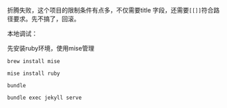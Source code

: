折腾失败，这个项目的限制条件有点多，不仅需要title 字段，还需要`[[]]`符合路径要求。先不搞了，回滚。


本地调试：

先安装ruby环境，使用mise管理

```
brew install mise

mise install ruby
```

```
bundle
```

```
bundle exec jekyll serve
```